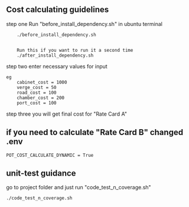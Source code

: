 ## Cost calculating guidelines
step one 
    Run "before_install_dependency.sh" in ubuntu terminal
```
    ./before_install_dependency.sh

    
    Run this if you want to run it a second time
    ./after_install_dependency.sh

```

step two enter necessary values for input

```
eg
    cabinet_cost = 1000
    verge_cost = 50
    road_cost = 100
    chamber_cost = 200
    port_cost = 100
```
step three you will get final cost for "Rate Card A"

## if you need to calculate "Rate Card B" changed .env
```
POT_COST_CALCULATE_DYNAMIC = True
```
## unit-test guidance
go to project folder and just run "code_test_n_coverage.sh"
```
./code_test_n_coverage.sh

